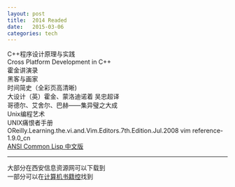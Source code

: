 ```yaml
---
layout: post
title:  2014 Readed
date:   2015-03-06  
categories: tech
---
```


C++程序设计原理与实践  
Cross Platform Development in C++  
霍金讲演录  
黑客与画家  
时间简史（全彩页高清晰)  
大设计（英）霍金、蒙洛迪诺着 吴忠超译  
哥德尔、艾舍尔、巴赫——集异璧之大成  
Unix编程艺术  
UNIX痛恨者手册  
OReilly.Learning.the.vi.and.Vim.Editors.7th.Edition.Jul.2008
vim reference-1.9.0_cn  
[ANSI Common Lisp 中文版](http://acl.readthedocs.org/en/latest/zhCN/index.html)  

---
大部分在西安信息资源网可以下载到  
一部分可以在[计算机书籍控](http://bestcbooks.com)找到

